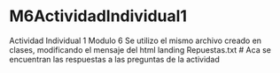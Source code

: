 # M6ActividadIndividual1
Actividad Individual 1 Modulo 6
  Se utilizo el mismo archivo creado en clases, modificando el mensaje del html landing
 Repuestas.txt # Aca se encuentran las respuestas a las preguntas de la actividad
